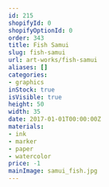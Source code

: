 ```yaml
---
id: 215
shopifyId: 0
shopifyOptionId: 0
order: 343
title: Fish Samui
slug: fish-samui
url: art-works/fish-samui
aliases: []
categories:
- graphics
inStock: true
isVisible: true
height: 50
width: 35
date: 2017-01-01T00:00:00Z
materials:
- ink
- marker
- paper
- watercolor
price: -1
mainImage: samui_fish.jpg
---
```

